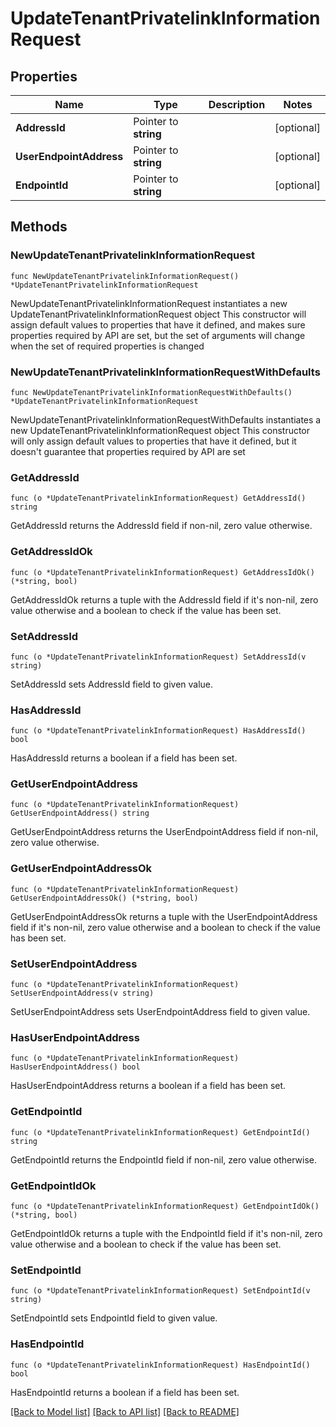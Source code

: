 # UpdateTenantPrivatelinkInformationRequest

## Properties

Name | Type | Description | Notes
------------ | ------------- | ------------- | -------------
**AddressId** | Pointer to **string** |  | [optional] 
**UserEndpointAddress** | Pointer to **string** |  | [optional] 
**EndpointId** | Pointer to **string** |  | [optional] 

## Methods

### NewUpdateTenantPrivatelinkInformationRequest

`func NewUpdateTenantPrivatelinkInformationRequest() *UpdateTenantPrivatelinkInformationRequest`

NewUpdateTenantPrivatelinkInformationRequest instantiates a new UpdateTenantPrivatelinkInformationRequest object
This constructor will assign default values to properties that have it defined,
and makes sure properties required by API are set, but the set of arguments
will change when the set of required properties is changed

### NewUpdateTenantPrivatelinkInformationRequestWithDefaults

`func NewUpdateTenantPrivatelinkInformationRequestWithDefaults() *UpdateTenantPrivatelinkInformationRequest`

NewUpdateTenantPrivatelinkInformationRequestWithDefaults instantiates a new UpdateTenantPrivatelinkInformationRequest object
This constructor will only assign default values to properties that have it defined,
but it doesn't guarantee that properties required by API are set

### GetAddressId

`func (o *UpdateTenantPrivatelinkInformationRequest) GetAddressId() string`

GetAddressId returns the AddressId field if non-nil, zero value otherwise.

### GetAddressIdOk

`func (o *UpdateTenantPrivatelinkInformationRequest) GetAddressIdOk() (*string, bool)`

GetAddressIdOk returns a tuple with the AddressId field if it's non-nil, zero value otherwise
and a boolean to check if the value has been set.

### SetAddressId

`func (o *UpdateTenantPrivatelinkInformationRequest) SetAddressId(v string)`

SetAddressId sets AddressId field to given value.

### HasAddressId

`func (o *UpdateTenantPrivatelinkInformationRequest) HasAddressId() bool`

HasAddressId returns a boolean if a field has been set.

### GetUserEndpointAddress

`func (o *UpdateTenantPrivatelinkInformationRequest) GetUserEndpointAddress() string`

GetUserEndpointAddress returns the UserEndpointAddress field if non-nil, zero value otherwise.

### GetUserEndpointAddressOk

`func (o *UpdateTenantPrivatelinkInformationRequest) GetUserEndpointAddressOk() (*string, bool)`

GetUserEndpointAddressOk returns a tuple with the UserEndpointAddress field if it's non-nil, zero value otherwise
and a boolean to check if the value has been set.

### SetUserEndpointAddress

`func (o *UpdateTenantPrivatelinkInformationRequest) SetUserEndpointAddress(v string)`

SetUserEndpointAddress sets UserEndpointAddress field to given value.

### HasUserEndpointAddress

`func (o *UpdateTenantPrivatelinkInformationRequest) HasUserEndpointAddress() bool`

HasUserEndpointAddress returns a boolean if a field has been set.

### GetEndpointId

`func (o *UpdateTenantPrivatelinkInformationRequest) GetEndpointId() string`

GetEndpointId returns the EndpointId field if non-nil, zero value otherwise.

### GetEndpointIdOk

`func (o *UpdateTenantPrivatelinkInformationRequest) GetEndpointIdOk() (*string, bool)`

GetEndpointIdOk returns a tuple with the EndpointId field if it's non-nil, zero value otherwise
and a boolean to check if the value has been set.

### SetEndpointId

`func (o *UpdateTenantPrivatelinkInformationRequest) SetEndpointId(v string)`

SetEndpointId sets EndpointId field to given value.

### HasEndpointId

`func (o *UpdateTenantPrivatelinkInformationRequest) HasEndpointId() bool`

HasEndpointId returns a boolean if a field has been set.


[[Back to Model list]](../README.md#documentation-for-models) [[Back to API list]](../README.md#documentation-for-api-endpoints) [[Back to README]](../README.md)


